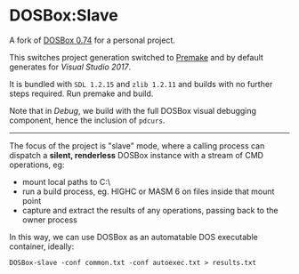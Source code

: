 # DOSBox:Slave

A fork of [DOSBox 0.74](http://www.dosbox.com/) for a personal project.

This switches project generation switched to [Premake](premake.github.io) and by default generates for *Visual Studio 2017*.

It is bundled with `SDL 1.2.15` and `zlib 1.2.11` and builds with no further steps required. Run premake and build.

Note that in *Debug*, we build with the full DOSBox visual debugging component, hence the inclusion of `pdcurs`.

- - -

The focus of the project is "slave" mode, where a calling process can dispatch a **silent, renderless** DOSBox instance with a stream of CMD operations, eg:

- mount local paths to C:\
- run a build process, eg. HIGHC or MASM 6 on files inside that mount point
- capture and extract the results of any operations, passing back to the owner process

In this way, we can use DOSBox as an automatable DOS executable container, ideally:

`DOSBox-slave -conf common.txt -conf autoexec.txt > results.txt`

